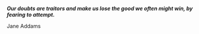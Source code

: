 _**Our doubts are traitors and make us lose the good we often might win, by fearing to attempt.**_

Jane Addams